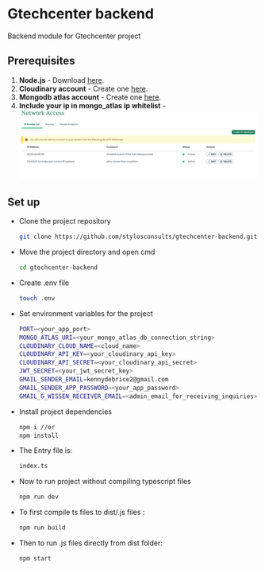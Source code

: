 # Gtechcenter backend

Backend module for Gtechcenter project

## Prerequisites

1. **Node.js** - Download [here](https://nodejs.org/).
2. **Cloudinary account** - Create one [here](https://cloudinary.com/users/register_free).
3. **Mongodb atlas account** - Create one [here](https://www.mongodb.com/cloud/atlas/register).
4. **Include your ip in mongo_atlas ip whitelist** - ![MongoAtlas IP whitelist](./public//mongoNetworkAccessList.png)


## Set up


* Clone the project repository
   ```bash
   git clone https://github.com/stylosconsults/gtechcenter-backend.git

* Move the project directory and open cmd
   ```bash
   cd gtechcenter-backend

* Create .env file
    ```bash
    touch .env

* Set environment variables for the project
    ```bash
    PORT=<your_app_port>
    MONGO_ATLAS_URI=<your_mongo_atlas_db_connection_string>
    CLOUDINARY_CLOUD_NAME=<cloud_name>
    CLOUDINARY_API_KEY=<your_cloudinary_api_key>
    CLOUDINARY_API_SECRET=<your_cloudinary_api_secret>
    JWT_SECRET=<your_jwt_secret_key>
    GMAIL_SENDER_EMAIL=kennydebrice2@gmail.com
    GMAIL_SENDER_APP_PASSWORD=<your_app_password>
    GMAIL_G_WISSEN_RECEIVER_EMAIL=<admin_email_for_receiving_inquiries>


* Install project dependencies
   ```bash
   npm i //or
   npm install


* The Entry file is:
    ```bash
    index.ts

* Now to run project without compiling typescript files
    ```bash
    npm run dev

* To first compile ts files to dist/.js files :
    ```bash
    npm run build

* Then to run .js files directly from dist folder:
    ```bash
    npm start
